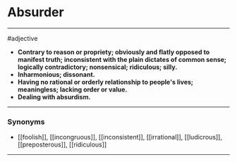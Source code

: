 # Absurder
---
#adjective
- **Contrary to reason or propriety; obviously and flatly opposed to manifest truth; inconsistent with the plain dictates of common sense; logically contradictory; nonsensical; ridiculous; silly.**
- **Inharmonious; dissonant.**
- **Having no rational or orderly relationship to people's lives; meaningless; lacking order or value.**
- **Dealing with absurdism.**
---
### Synonyms
- [[foolish]], [[incongruous]], [[inconsistent]], [[irrational]], [[ludicrous]], [[preposterous]], [[ridiculous]]
---
